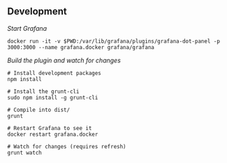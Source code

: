 
## Development

*Start Grafana*

````
docker run -it -v $PWD:/var/lib/grafana/plugins/grafana-dot-panel -p 3000:3000 --name grafana.docker grafana/grafana
````

*Build the plugin and watch for changes*

````
# Install development packages
npm install

# Install the grunt-cli
sudo npm install -g grunt-cli

# Compile into dist/
grunt

# Restart Grafana to see it
docker restart grafana.docker

# Watch for changes (requires refresh)
grunt watch
````
